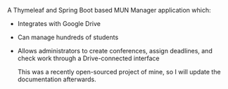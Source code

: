 A Thymeleaf and Spring Boot based MUN Manager application which:
- Integrates with Google Drive
- Can manage hundreds of students
- Allows administrators to create conferences, assign deadlines, and check work through a Drive-connected interface

  This was a recently open-sourced project of mine, so I will update the documentation afterwards. 
